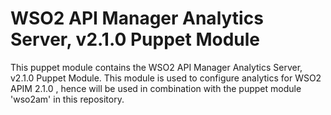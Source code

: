 # WSO2 API Manager Analytics Server, v2.1.0 Puppet Module

This puppet module contains the WSO2 API Manager Analytics Server, v2.1.0 Puppet Module. This module is used to
configure analytics for WSO2 APIM 2.1.0 , hence will be used in combination with the puppet module 'wso2am' in this
repository.